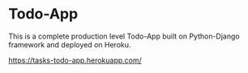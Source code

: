 # Todo-App
This is a complete production level Todo-App built on Python-Django framework and deployed on Heroku.

https://tasks-todo-app.herokuapp.com/

